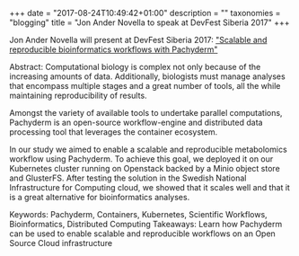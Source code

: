 +++
date = "2017-08-24T10:49:42+01:00"
description = ""
taxonomies = "blogging"
title = "Jon Ander Novella to speak at DevFest Siberia 2017"
+++

Jon Ander Novella will present at DevFest Siberia 2017: ["Scalable and reproducible bioinformatics workflows with Pachyderm"](https://gdg-siberia.com/)

Abstract:
Computational biology is complex not only because of the increasing amounts of data. Additionally, biologists must manage analyses that encompass multiple stages and a great number of tools, all the while maintaining reproducibility of results.

Amongst the variety of available tools to undertake parallel computations, Pachyderm is an open-source workflow-engine and distributed data processing tool that leverages the container ecosystem.

In our study we aimed to enable a scalable and reproducible metabolomics workflow using Pachyderm. To achieve this goal, we deployed it on our Kubernetes cluster running on Openstack backed by a Minio object store and GlusterFS. After testing the solution in the Swedish National Infrastructure for Computing cloud, we showed that it scales well and that it is a great alternative for bioinformatics analyses.

Keywords: Pachyderm, Containers, Kubernetes, Scientific Workflows, Bioinformatics, Distributed Computing
Takeaways: Learn how Pachyderm can be used to enable scalable and reproducible workflows on an Open Source Cloud infrastructure

